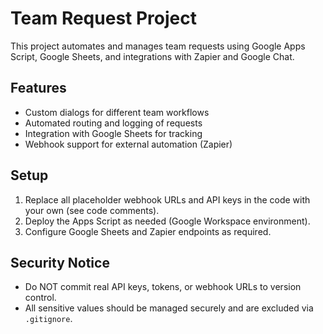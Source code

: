 # Team Request Project

This project automates and manages team requests using Google Apps Script, Google Sheets, and integrations with Zapier and Google Chat.

## Features
- Custom dialogs for different team workflows
- Automated routing and logging of requests
- Integration with Google Sheets for tracking
- Webhook support for external automation (Zapier)

## Setup
1. Replace all placeholder webhook URLs and API keys in the code with your own (see code comments).
2. Deploy the Apps Script as needed (Google Workspace environment).
3. Configure Google Sheets and Zapier endpoints as required.

## Security Notice
- Do NOT commit real API keys, tokens, or webhook URLs to version control.
- All sensitive values should be managed securely and are excluded via `.gitignore`. 
